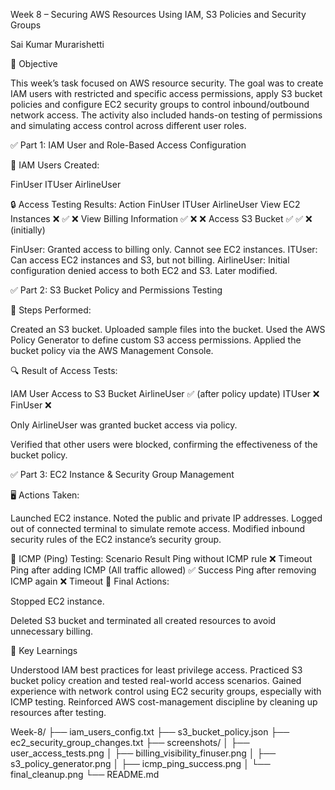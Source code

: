 Week 8 – Securing AWS Resources Using IAM, S3 Policies and Security Groups

Sai Kumar Murarishetti

🧾 Objective

This week’s task focused on AWS resource security. The goal was to create IAM users with restricted and specific access permissions, apply S3 bucket policies and configure EC2 security groups to control inbound/outbound network access. The activity also included hands-on testing of permissions and simulating access control across different user roles.

✅ Part 1: IAM User and Role-Based Access Configuration

👥 IAM Users Created:

FinUser ITUser AirlineUser

🔒 Access Testing Results: Action FinUser ITUser AirlineUser View EC2 Instances ❌ ✅ ❌ View Billing Information ✅ ❌ ❌ Access S3 Bucket ✅ ✅ ❌ (initially)

FinUser: Granted access to billing only. Cannot see EC2 instances. ITUser: Can access EC2 instances and S3, but not billing. AirlineUser: Initial configuration denied access to both EC2 and S3. Later modified.

✅ Part 2: S3 Bucket Policy and Permissions Testing

🔐 Steps Performed:

Created an S3 bucket. Uploaded sample files into the bucket. Used the AWS Policy Generator to define custom S3 access permissions. Applied the bucket policy via the AWS Management Console.

🔍 Result of Access Tests:

IAM User Access to S3 Bucket AirlineUser ✅ (after policy update) ITUser ❌ FinUser ❌

Only AirlineUser was granted bucket access via policy.

Verified that other users were blocked, confirming the effectiveness of the bucket policy.

✅ Part 3: EC2 Instance & Security Group Management

🖥️ Actions Taken:

Launched EC2 instance. Noted the public and private IP addresses. Logged out of connected terminal to simulate remote access. Modified inbound security rules of the EC2 instance’s security group.

🔐 ICMP (Ping) Testing: Scenario Result Ping without ICMP rule ❌ Timeout Ping after adding ICMP (All traffic allowed) ✅ Success Ping after removing ICMP again ❌ Timeout 🧹 Final Actions:

Stopped EC2 instance.

Deleted S3 bucket and terminated all created resources to avoid unnecessary billing.

🧠 Key Learnings

Understood IAM best practices for least privilege access. Practiced S3 bucket policy creation and tested real-world access scenarios. Gained experience with network control using EC2 security groups, especially with ICMP testing. Reinforced AWS cost-management discipline by cleaning up resources after testing.

Week-8/
├── iam_users_config.txt
├── s3_bucket_policy.json
├── ec2_security_group_changes.txt
├── screenshots/
│   ├── user_access_tests.png
│   ├── billing_visibility_finuser.png
│   ├── s3_policy_generator.png
│   ├── icmp_ping_success.png
│   └── final_cleanup.png
└── README.md
